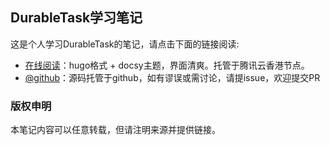 ## DurableTask学习笔记

这是个人学习DurableTask的笔记，请点击下面的链接阅读:

- [在线阅读](https://skyao.io/learning-durabletask/)：hugo格式 + docsy主题，界面清爽。托管于腾讯云香港节点。
- [@github](https://github.com/skyao/learning-durabletask/)：源码托管于github，如有谬误或需讨论，请提issue，欢迎提交PR

### 版权申明

本笔记内容可以任意转载，但请注明来源并提供链接。

